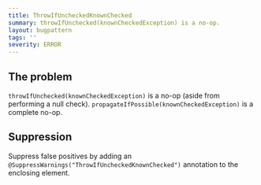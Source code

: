 ```yaml
---
title: ThrowIfUncheckedKnownChecked
summary: throwIfUnchecked(knownCheckedException) is a no-op.
layout: bugpattern
tags: ''
severity: ERROR
---
```


<!--
*** AUTO-GENERATED, DO NOT MODIFY ***
To make changes, edit the @BugPattern annotation or the explanation in docs/bugpattern.
-->

## The problem
`throwIfUnchecked(knownCheckedException)` is a no-op (aside from performing a null check). `propagateIfPossible(knownCheckedException)` is a complete no-op.

## Suppression
Suppress false positives by adding an `@SuppressWarnings("ThrowIfUncheckedKnownChecked")` annotation to the enclosing element.
